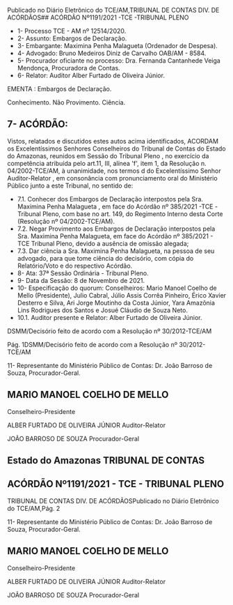 Publicado  no  Diário  Eletrônico do TCE/AM,TRIBUNAL DE CONTAS DIV. DE ACÓRDÃOS## ACÓRDÃO Nº1191/2021 -TCE -TRIBUNAL PLENO

- 1- Processo TCE - AM nº 12514/2020.
- 2- Assunto: Embargos de Declaração.
- 3- Embargante: Maximina Penha Malagueta (Ordenador de Despesa).
- 4- Advogado: Bruno Medeiros Diniz de Carvalho OAB/AM - 8584.
- 5- Procurador  oficiante  no  processo: Dra.  Fernanda  Cantanhede  Veiga  Mendonça, Procuradora de Contas.
- 6- Relator: Auditor Alber Furtado de Oliveira Júnior.

EMENTA : Embargos de Declaração.

Conhecimento. Não Provimento. Ciência.

## 7- ACÓRDÃO:

Vistos, relatados e discutidos estes autos acima identificados, ACORDAM os Excelentíssimos Senhores Conselheiros do Tribunal de Contas do Estado do Amazonas, reunidos  em  Sessão  do Tribunal  Pleno ,  no  exercício  da  competência  atribuída  pelo art.11,  III,  alínea  'f',  item  1,  da  Resolução  n.  04/2002-TCE/AM, à  unanimidade, nos termos d do Excelentíssimo Senhor Auditor-Relator , em consonância com pronunciamento oral do Ministério Público junto a este Tribunal, no sentido de:

- 7.1. Conhecer dos Embargos de Declaração interpostos pela Sra. Maximina Penha Malagueta , em face do Acórdão nº 385/2021 -TCE -Tribunal Pleno, com base no art. 149, do Regimento Interno desta Corte (Resolução nº 04/2002-TCE/AM).
- 7.2. Negar  Provimento aos  Embargos  de  Declaração  interpostos  pela  Sra. Maximina Penha Malagueta, em face do Acórdão nº 385/2021 - TCE Tribunal Pleno, devido a ausência de omissão alegada;
- 7.3. Dar  ciência a Sra. Maximina  Penha  Malagueta, na  pessoa  de  seu advogado, para que tome ciência do decisório, com cópia do Relatório/Voto e do respectivo Acórdão.
- 8- Ata: 37ª Sessão Ordinária - Tribunal Pleno.
- 9- Data da Sessão: 8 de Novembro de 2021.
- 10-  Especificação do quorum: Conselheiros: Mario Manoel Coelho de Mello (Presidente), Julio Cabral, Júlio Assis Corrêa Pinheiro, Érico Xavier Desterro e Silva, Ari  Jorge  Moutinho  da  Costa  Júnior,  Yara  Amazônia  Lins  Rodrigues  dos  Santos  e Josué Cláudio de Souza Neto.
- 10.1. Auditor presente e Relator: Alber Furtado de Oliveira Júnior.

DSMM/Decisório feito de acordo com a Resolução nº 30/2012-TCE/AM

Pág. 1DSMM/Decisório feito de acordo com a Resolução nº 30/2012-TCE/AM

11-  Representante  do  Ministério  Público  de  Contas: Dr. João  Barroso  de  Souza, Procurador-Geral.

## MARIO MANOEL COELHO DE MELLO

Conselheiro-Presidente

ALBER FURTADO DE OLIVEIRA JÚNIOR Auditor-Relator

JOÃO BARROSO DE SOUZA Procurador-Geral

## Estado do Amazonas TRIBUNAL DE CONTAS

## ACÓRDÃO Nº1191/2021 - TCE - TRIBUNAL PLENO

TRIBUNAL DE CONTAS DIV. DE ACÓRDÃOSPublicado  no  Diário  Eletrônico do TCE/AM,Pág. 2

11-  Representante  do  Ministério  Público  de  Contas: Dr. João  Barroso  de  Souza, Procurador-Geral.

## MARIO MANOEL COELHO DE MELLO

Conselheiro-Presidente

ALBER FURTADO DE OLIVEIRA JÚNIOR Auditor-Relator

JOÃO BARROSO DE SOUZA Procurador-Geral